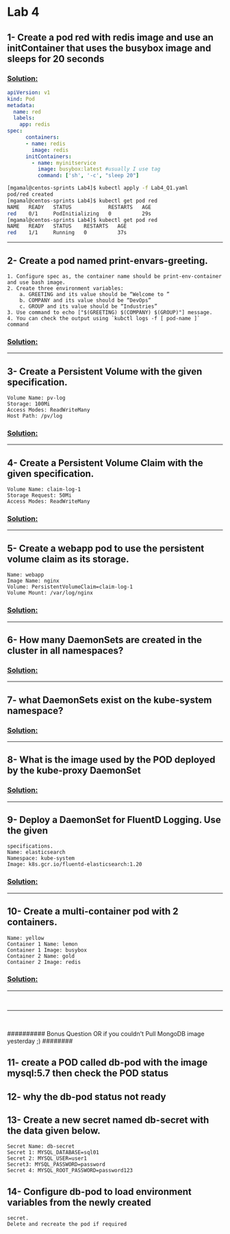 
# Lab 4

## 1- Create a pod red with redis image and use an initContainer that uses the busybox image and sleeps for 20 seconds 

### <u>__Solution__:</u>
```yaml
apiVersion: v1
kind: Pod
metadata:
  name: red
  labels:
    app: redis
spec:
      containers:
      - name: redis
        image: redis
      initContainers:
        - name: myinitservice
          image: busybox:latest #usually I use tag
          command: ['sh', '-c', "sleep 20"]
```

```bash
[mgamal@centos-sprints Lab4]$ kubectl apply -f Lab4_Q1.yaml 
pod/red created
[mgamal@centos-sprints Lab4]$ kubectl get pod red
NAME   READY   STATUS            RESTARTS   AGE
red    0/1     PodInitializing   0          29s
[mgamal@centos-sprints Lab4]$ kubectl get pod red
NAME   READY   STATUS    RESTARTS   AGE
red    1/1     Running   0          37s
```

***

## 2- Create a pod named print-envars-greeting. 
    1. Configure spec as, the container name should be print-env-container and use bash image. 
    2. Create three environment variables: 
        a. GREETING and its value should be “Welcome to ” 
        b. COMPANY and its value should be “DevOps” 
        c. GROUP and its value should be “Industries” 
    3. Use command to echo ["$(GREETING) $(COMPANY) $(GROUP)"] message. 
    4. You can check the output using `kubctl logs -f [ pod-name ]` command 

### <u>__Solution__:</u>

***

## 3- Create a Persistent Volume with the given specification. 
    Volume Name: pv-log 
    Storage: 100Mi 
    Access Modes: ReadWriteMany 
    Host Path: /pv/log 

### <u>__Solution__:</u>

***

## 4- Create a Persistent Volume Claim with the given specification. 
    Volume Name: claim-log-1 
    Storage Request: 50Mi 
    Access Modes: ReadWriteMany 

### <u>__Solution__:</u>

***

## 5- Create a webapp pod to use the persistent volume claim as its storage. 
    Name: webapp 
    Image Name: nginx 
    Volume: PersistentVolumeClaim=claim-log-1 
    Volume Mount: /var/log/nginx 

### <u>__Solution__:</u>

***

## 6- How many DaemonSets are created in the cluster in all namespaces? 

### <u>__Solution__:</u>

***

## 7- what DaemonSets exist on the kube-system namespace? 

### <u>__Solution__:</u>

***

## 8- What is the image used by the POD deployed by the kube-proxy DaemonSet 

### <u>__Solution__:</u>

***

## 9- Deploy a DaemonSet for FluentD Logging. Use the given 
    specifications. 
    Name: elasticsearch 
    Namespace: kube-system 
    Image: k8s.gcr.io/fluentd-elasticsearch:1.20 

### <u>__Solution__:</u>

***

## 10- Create a multi-container pod with 2 containers. 
    Name: yellow 
    Container 1 Name: lemon 
    Container 1 Image: busybox 
    Container 2 Name: gold 
    Container 2 Image: redis 

### <u>__Solution__:</u>
***
<br>

***
<br>

########## Bonus Question  OR if you couldn't Pull MongoDB image yesterday ;) ######## 

## 11- create a POD called db-pod with the image mysql:5.7 then check the POD status 
## 12- why the db-pod status not ready 
## 13- Create a new secret named db-secret with the data given below. 
    Secret Name: db-secret 
    Secret 1: MYSQL_DATABASE=sql01 
    Secret 2: MYSQL_USER=user1 
    Secret3: MYSQL_PASSWORD=password 
    Secret 4: MYSQL_ROOT_PASSWORD=password123 
## 14- Configure db-pod to load environment variables from the newly created 
    secret. 
    Delete and recreate the pod if required